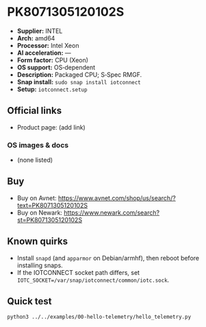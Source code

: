 # PK8071305120102S

- **Supplier:** INTEL
- **Arch:** amd64
- **Processor:** Intel Xeon
- **AI acceleration:** —
- **Form factor:** CPU (Xeon)
- **OS support:** OS‑dependent
- **Description:** Packaged CPU; S‑Spec RMGF.
- **Snap install:** `sudo snap install iotconnect`
- **Setup:** `iotconnect.setup`

## Official links
- Product page: (add link)

### OS images & docs
- (none listed)

## Buy
- Buy on Avnet: https://www.avnet.com/shop/us/search/?text=PK8071305120102S
- Buy on Newark: https://www.newark.com/search?st=PK8071305120102S

## Known quirks
- Install `snapd` (and `apparmor` on Debian/armhf), then reboot before installing snaps.
- If the IOTCONNECT socket path differs, set `IOTC_SOCKET=/var/snap/iotconnect/common/iotc.sock`.

## Quick test
```bash
python3 ../../examples/00-hello-telemetry/hello_telemetry.py
```
